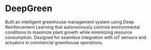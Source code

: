 # DeepGreen
 Built an intelligent greenhouse management system using Deep Reinforcement Learning that autonomously controls environmental conditions to maximize plant growth while minimizing resource consumption.  Designed for seamless integration with IoT sensors and actuators in commercial greenhouse operations.
